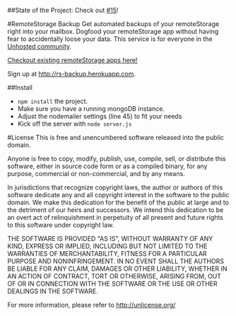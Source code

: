 ##State of the Project:
Check out [#15](https://github.com/jorin-vogel/rs-backup/issues/15)!

#RemoteStorage Backup
Get automated backups of your remoteStorage right into your mailbox.
Dogfood your remoteStorage app without having fear to accidentally loose your data.
This service is for everyone in the [Unhosted community](http://unhosted.org/).

[Checkout existing remoteStorage apps here!](https://github.com/unhosted/website/wiki/State-of-the-movement)

Sign up at http://rs-backup.herokuapp.com.


##Install
* `npm install` the project.
* Make sure you have a running mongoDB instance.
* Adjust the nodemailer settings (line 45) to fit your needs
* Kick off the server with `node server.js`


#License
This is free and unencumbered software released into the public domain.

Anyone is free to copy, modify, publish, use, compile, sell, or distribute this software, either in source code form or as a compiled binary, for any purpose, commercial or non-commercial, and by any means.

In jurisdictions that recognize copyright laws, the author or authors of this software dedicate any and all copyright interest in the software to the public domain. We make this dedication for the benefit of the public at large and to the detriment of our heirs and successors. We intend this dedication to be an overt act of relinquishment in perpetuity of all present and future rights to this software under copyright law.

THE SOFTWARE IS PROVIDED "AS IS", WITHOUT WARRANTY OF ANY KIND, EXPRESS OR IMPLIED, INCLUDING BUT NOT LIMITED TO THE WARRANTIES OF MERCHANTABILITY, FITNESS FOR A PARTICULAR PURPOSE AND NONINFRINGEMENT. IN NO EVENT SHALL THE AUTHORS BE LIABLE FOR ANY CLAIM, DAMAGES OR OTHER LIABILITY, WHETHER IN AN ACTION OF CONTRACT, TORT OR OTHERWISE, ARISING FROM, OUT OF OR IN CONNECTION WITH THE SOFTWARE OR THE USE OR OTHER DEALINGS IN THE SOFTWARE.

For more information, please refer to http://unlicense.org/